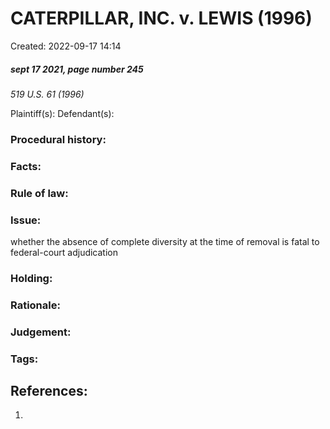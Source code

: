 # CATERPILLAR, INC. v. LEWIS (1996)
Created: 2022-09-17 14:14

##### sept 17 2021, page number 245
*519 U.S. 61 (1996)*

Plaintiff(s):
Defendant(s):

### Procedural history:

### Facts:

### Rule of law:

### Issue: 
whether the absence of complete diversity at the time of removal is fatal to federal-court adjudication

### Holding:

### Rationale:

### Judgement:


### Tags:




## References:

1. 